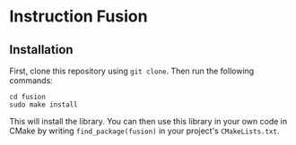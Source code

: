 # Instruction Fusion

## Installation
First, clone this repository using `git clone`. Then run the following commands:
```
cd fusion
sudo make install
```
This will install the library. You can then use this library in your own code in
CMake by writing `find_package(fusion)` in your project's `CMakeLists.txt`.
